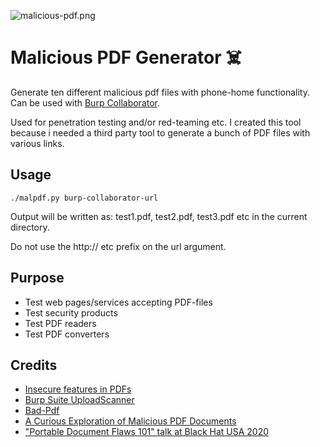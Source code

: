 ![malicious-pdf.png](https://triop.se/wp-content/uploads/2021/08/malicious-pdf-e1629197726260.png)

# Malicious PDF Generator ☠️

Generate ten different malicious pdf files with phone-home functionality. Can be used with [Burp Collaborator](https://portswigger.net/burp/documentation/collaborator).

Used for penetration testing and/or red-teaming etc. I created this tool because i needed a third party tool to generate a bunch of PDF files with various links.

## Usage

`./malpdf.py burp-collaborator-url`

Output will be written as: test1.pdf, test2.pdf, test3.pdf etc in the current directory.

Do not use the http:// etc prefix on the url argument.

## Purpose
- Test web pages/services accepting PDF-files
- Test security products
- Test PDF readers
- Test PDF converters

## Credits
- [Insecure features in PDFs](https://web-in-security.blogspot.com/2021/01/insecure-features-in-pdfs.html)
- [Burp Suite UploadScanner](https://github.com/modzero/mod0BurpUploadScanner/)
- [Bad-Pdf](https://github.com/deepzec/Bad-Pdf)
- [A Curious Exploration of Malicious PDF Documents](https://www.scitepress.org/Papers/2020/89923/89923.pdf)
- ["Portable Document Flaws 101" talk at Black Hat USA 2020](https://github.com/RUB-NDS/PDF101)
